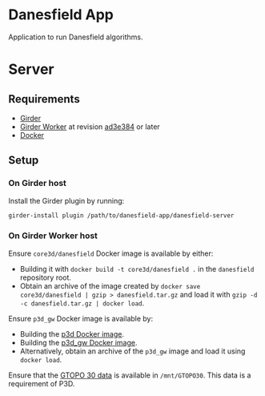 # Danesfield App

Application to run Danesfield algorithms.

# Server

## Requirements

- [Girder](https://github.com/girder/girder)
- [Girder Worker](https://github.com/girder/girder_worker) at revision [ad3e384](https://github.com/girder/girder_worker/commit/ad3e384f4894b8fb747b3bab87e39376e3701049) or later
- [Docker](https://www.docker.com/)

## Setup

### On Girder host

Install the Girder plugin by running:
```bash
girder-install plugin /path/to/danesfield-app/danesfield-server
```

### On Girder Worker host

Ensure `core3d/danesfield` Docker image is available by either:
- Building it with `docker build -t core3d/danesfield .` in the `danesfield` repository root.
- Obtain an archive of the image created by `docker save core3d/danesfield | gzip > danesfield.tar.gz`
  and load it with `gzip -d -c danesfield.tar.gz | docker load`.

Ensure `p3d_gw` Docker image is available by:
- Building the [p3d Docker image](https://data.kitware.com/#collection/59c1963d8d777f7d33e9d4eb/folder/5aa933de8d777f068578c303).
- Building the [p3d_gw Docker image](./support/docker/p3d_gw/Dockerfile).
- Alternatively, obtain an archive of the `p3d_gw` image and load it using `docker load`.

Ensure that the [GTOPO 30 data](https://data.kitware.com/#folder/5aa993db8d777f068578d08c) is
available in `/mnt/GTOPO30`. This data is a requirement of P3D.
